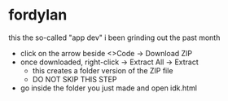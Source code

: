 # fordylan
this the so-called "app dev" i been grinding out the past month

- click on the arrow beside <>Code → Download ZIP
- once downloaded, right-click → Extract All → Extract
    - this creates a folder version of the ZIP file
    - DO NOT SKIP THIS STEP
- go inside the folder you just made and open idk.html
